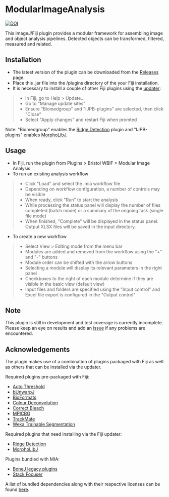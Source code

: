 ModularImageAnalysis
====================
[![DOI](https://zenodo.org/badge/DOI/10.5281/zenodo.1201372.svg)](https://doi.org/10.5281/zenodo.1201320)

This ImageJ/Fiji plugin provides a modular framework for assembling image and object analysis pipelines.  Detected objects can be transformed, filtered, measured and related.


Installation
------------
- The latest version of the plugin can be downloaded from the [Releases](https://github.com/SJCross/ModularImageAnalysis/releases) page.
- Place this .jar file into the /plugins directory of the your Fiji installation.
- It is necessary to install a couple of other Fiji plugins using the [updater](http://imagej.net/Updater):
> - In Fiji, go to Help > Update...
> - Go to "Manage update sites"
> - Ensure "Biomedgroup" and "IJPB-plugins" are selected, then click "Close"
> - Select "Apply changes" and restart Fiji when promted

Note: "Biomedgroup" enables the [Ridge Detection](https://github.com/thorstenwagner/ij-ridgedetection) plugin and "IJPB-plugins" enables [MorphoLibJ](https://github.com/ijpb/MorphoLibJ).

Usage
-----
- In Fiji, run the plugin from Plugins > Bristol WBIF > Modular Image Analysis
- To run an existing analysis workflow
> - Click "Load" and select the .mia workflow file
> - Depending on workflow configuration, a number of controls may be visible
> - When ready, click "Run" to start the analysis
> - While processing the status panel will display the number of files completed (batch mode) or a summary of the ongoing task (single file mode)
> - When finished, "Complete" will be displayed in the status panel.  Output XLSX files will be saved in the input directory.
- To create a new workflow
> - Select View > Editing mode from the menu bar
> - Modules are added and removed from the workflow using the "+" and "-" buttons
> - Module order can be shifted with the arrow buttons
> - Selecting a module will display its relevant parameters in the right panel
> - Checkboxes to the right of each module determine if they are visible in the basic view (default view)
> - Input files and folders are specified using the "Input control" and Excel file export is configured in the "Output control"

Note
----
This plugin is still in development and test coverage is currently incomplete.  Please keep an eye on results and add an [issue](https://github.com/SJCross/ModularImageAnalysis/issues) if any problems are encountered.

Acknowledgements
----------------
The plugin makes use of a combination of plugins packaged with Fiji as well as others that can be installed via the updater.

Required plugins pre-packaged with Fiji:
- [Auto Threshold](https://github.com/fiji/Auto_Threshold)
- [bUnwarpJ](https://github.com/fiji/bUnwarpJ)
- [BioFormats](https://github.com/openmicroscopy/bioformats)
- [Colour Deconvolution](https://github.com/fiji/Colour_Deconvolution)
- [Correct Bleach](https://github.com/fiji/CorrectBleach)
- [MPICBG](https://github.com/axtimwalde/mpicbg)
- [TrackMate](https://github.com/fiji/TrackMate)
- [Weka Trainable Segmentation](https://github.com/fiji/Trainable_Segmentation)

Required plugins that need installing via the Fiji updater:
- [Ridge Detection](https://github.com/thorstenwagner/ij-ridgedetection)
- [MorphoLibJ](https://github.com/ijpb/MorphoLibJ)

Plugins bundled with MIA:
- [BoneJ legacy plugins](https://github.com/mdoube/BoneJ)
- [Stack Focuser](https://imagej.nih.gov/ij/plugins/stack-focuser.html)


A list of bundled dependencies along with their respective licenses can be found [here](https://cdn.rawgit.com/SJCross/ModularImageAnalysis/master/target/site/dependencies.html).
